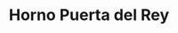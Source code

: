 ---
title: "Horno Puerta del Rey"
url: /castilleja-de-la-cuesta/horno-puerta-del-rey/
shop: Konditorei
---